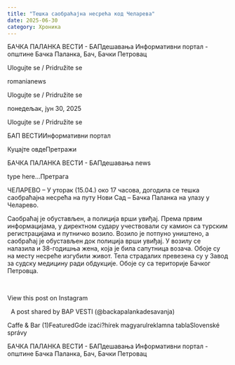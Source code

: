```yaml
---
title: "Тешка саобраћајна несрећа код Челарева"
date: 2025-06-30
category: Хроника
---
```


БАЧКА ПАЛАНКА ВЕСТИ - БАПдешавања Информативни портал - општине Бачка Паланка, Бач, Бачки Петровац

Ulogujte se / Pridružite se

romanianews

Ulogujte se / Pridružite se

понедељак, јун 30, 2025

Ulogujte se / Pridružite se

БАП ВЕСТИИнформативни портал

Куцајте овдеПретражи

БАЧКА ПАЛАНКА ВЕСТИ - БАПдешавања news

type here...Претрага

ЧЕЛАРЕВО – У уторак (15.04.) око 17 часова, догодила се тешка саобраћајна несрећа на путу Нови Сад – Бачка Паланка на улазу у Челарево.

Саобраћај је обустављен, а полиција врши увиђај. Према првим информацијама, у директном судару учествовали су камион са турским регистрацијама и путничко возило. Возило је потпуно уништено, а саобраћај је обустављен док полиција врши увиђај. У возилу се налазила и 38-годишња жена, која је била сапутница возача. Обоје су на месту несреће изгубили живот.​ Тела страдалих превезена су у Завод за судску медицину ради обдукције.​ Обоје су са територије Бачког Петровца.
 


 












View this post on Instagram






















 
A post shared by BAP VESTI (@backapalankadesavanja)

Caffe & Bar (1)FeaturedGde izaći?hírek magyarulreklamna tablaSlovenské správy

БАЧКА ПАЛАНКА ВЕСТИ - БАПдешавања Информативни портал - општине Бачка Паланка, Бач, Бачки Петровац
